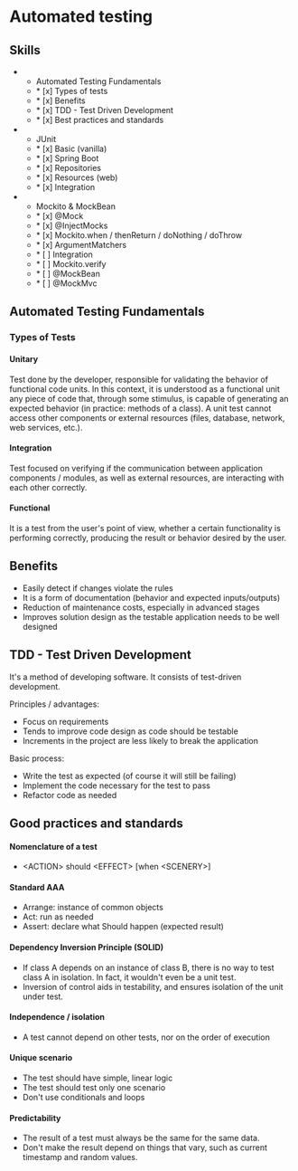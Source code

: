 # Automated testing

## Skills
<ul>
  <li>
    <ul>
      <li>
          Automated Testing Fundamentals
      <li>* [x] Types of tests</li>
      <li>* [x] Benefits</li>
      <li>* [x] TDD - Test Driven Development</li>
      <li>* [x] Best practices and standards</li>
    </ul>
 </li>
      
  <li>
      <ul>
       <li>
          JUnit
            <li>* [x] Basic (vanilla)</li>
            <li>* [x] Spring Boot</li>
            <li>* [x] Repositories</li>
            <li>* [x] Resources (web)</li>
            <li>* [x] Integration</li>
        </li>
     </ul>
  </li>
  
   <li>
      <ul>
       <li>
          Mockito & MockBean
            <li>* [x] @Mock</li>
            <li>* [x] @InjectMocks</li>
            <li>* [x] Mockito.when / thenReturn / doNothing / doThrow</li>
            <li>* [x] ArgumentMatchers</li>
            <li>* [ ] Integration</li>
            <li>* [ ] Mockito.verify</li>
            <li>* [ ] @MockBean</li>
            <li>* [ ] @MockMvc</li>
        </li>
     </ul>
  </li>
</ul>


## Automated Testing Fundamentals

### Types of Tests

#### Unitary

<p>Test done by the developer, responsible for validating the behavior of functional code units. In this context, it is understood as a functional unit any piece of code that, through some stimulus, is capable of generating an expected behavior (in practice: methods of a class). A unit test cannot access other components or external resources (files, database, network, web services, etc.).</p>

#### Integration
<p>Test focused on verifying if the communication between application components / modules, as well as external resources, are interacting with each other correctly.</p>

#### Functional
<p>It is a test from the user's point of view, whether a certain functionality is performing correctly, producing the result or behavior desired by the user.</p>


## Benefits

<ul>
  <li>Easily detect if changes violate the rules</li>
  <li>It is a form of documentation (behavior and expected inputs/outputs)</li>
  <li>Reduction of maintenance costs, especially in advanced stages</li>
  <li>Improves solution design as the testable application needs to be well designed</li>
</ul>

## TDD - Test Driven Development
<p>It's a method of developing software. It consists of test-driven development.</p>

<p>Principles / advantages:</p>
<ul>
  <li>Focus on requirements</li>
  <li>Tends to improve code design as code should be testable</li>
  <li>Increments in the project are less likely to break the application</li>
</ul>

<p>Basic process:</p>
<ul>
  <li>Write the test as expected (of course it will still be failing)</li>
  <li>Implement the code necessary for the test to pass</li>
  <li>Refactor code as needed</li>
</ul>

## Good practices and standards

#### Nomenclature of a test
<ul>
  <li> <</>ACTION></> should <</>EFFECT></> [when <</>SCENERY></>]</li>
</ul>


#### Standard AAA
<ul>
  <li>Arrange: instance of common objects</li>
  <li>Act: run as needed</li>
  <li>Assert: declare what Should happen (expected result)</li>
</ul>

#### Dependency Inversion Principle (SOLID)
<ul>
  <li>If class A depends on an instance of class B, there is no way to test class A in isolation. In fact, it wouldn't even be a unit test.</li>
  <li>Inversion of control aids in testability, and ensures isolation of the unit under test.</li>
</ul>

#### Independence / isolation
<ul>
  <li>A test cannot depend on other tests, nor on the order of execution</li>
</ul>

#### Unique scenario
<ul>
  <li>The test should have simple, linear logic</li>
  <li>The test should test only one scenario</li>
  <li>Don't use conditionals and loops</li>
</ul>

#### Predictability
<ul>
  <li>The result of a test must always be the same for the same data.</li>
  <li>Don't make the result depend on things that vary, such as current timestamp and random values.</li>
</ul>
